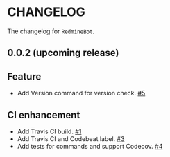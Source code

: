 # CHANGELOG

The changelog for `RedmineBot`. 

## 0.0.2 (upcoming release)

## Feature

- Add Version command for version check. [#5](https://github.com/marcuswu0814/RedmineBot/pull/5)

## CI enhancement

- Add Travis CI build. [#1](https://github.com/marcuswu0814/RedmineBot/pull/1)
- Add Travis CI and Codebeat label. [#3](https://github.com/marcuswu0814/RedmineBot/pull/3)
- Add tests for commands and support Codecov. [#4](https://github.com/marcuswu0814/RedmineBot/pull/4)

